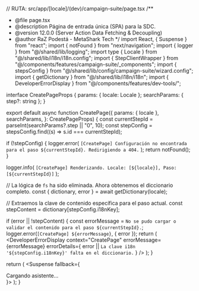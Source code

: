 // RUTA: src/app/[locale]/(dev)/campaign-suite/page.tsx
/**
 * @file page.tsx
 * @description Página de entrada única (SPA) para la SDC.
 * @version 12.0.0 (Server Action Data Fetching & Decoupling)
 * @author RaZ Podestá - MetaShark Tech
 */
import React, { Suspense } from "react";
import { notFound } from "next/navigation";
import { logger } from "@/shared/lib/logging";
import type { Locale } from "@/shared/lib/i18n/i18n.config";
import { StepClientWrapper } from "@/components/features/campaign-suite/_components";
import { stepsConfig } from "@/shared/lib/config/campaign-suite/wizard.config";
import { getDictionary } from "@/shared/lib/i18n/i18n";
import { DeveloperErrorDisplay } from "@/components/features/dev-tools/";

interface CreatePageProps {
  params: { locale: Locale };
  searchParams: { step?: string };
}

export default async function CreatePage({
  params: { locale },
  searchParams,
}: CreatePageProps) {
  const currentStepId = parseInt(searchParams?.step || "0", 10);
  const stepConfig = stepsConfig.find((s) => s.id === currentStepId);

  if (!stepConfig) {
    logger.error(
      `[CreatePage] Configuración no encontrada para el paso ${currentStepId}. Redirigiendo a 404.`
    );
    return notFound();
  }

  logger.info(
    `[CreatePage] Renderizando. Locale: [${locale}], Paso: [${currentStepId}]`
  );

  // La lógica de `fs` ha sido eliminada. Ahora obtenemos el diccionario completo.
  const { dictionary, error } = await getDictionary(locale);

  // Extraemos la clave de contenido específica para el paso actual.
  const stepContent = dictionary[stepConfig.i18nKey];

  if (error || !stepContent) {
    const errorMessage = `No se pudo cargar o validar el contenido para el paso ${currentStepId}.`;
    logger.error(`[CreatePage] ${errorMessage}`, { error });
    return (
      <DeveloperErrorDisplay
        context="CreatePage"
        errorMessage={errorMessage}
        errorDetails={
          error ||
          `La clave i18n '${stepConfig.i18nKey}' falta en el diccionario.`
        }
      />
    );
  }

  return (
    <Suspense fallback={<div>Cargando asistente...</div>}>
      <StepClientWrapper stepContent={stepContent} />
    </Suspense>
  );
}
